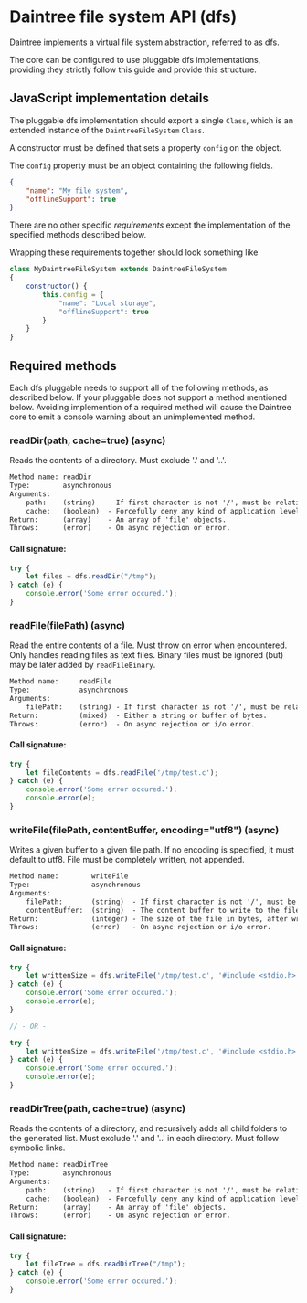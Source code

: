 # Daintree file system API (dfs)

Daintree implements a virtual file system abstraction, referred to as dfs.

The core can be configured to use pluggable dfs implementations, providing they
strictly follow this guide and provide this structure.

## JavaScript implementation details

The pluggable dfs implementation should export a single `Class`, which is an
extended instance of the `DaintreeFileSystem` `Class`.

A constructor must be defined that sets a property `config` on the object.

The `config` property must be an object containing the following fields.

```json
{
	"name": "My file system",
	"offlineSupport": true
}

```

There are no other specific _requirements_ except the implementation of the
specified methods described below.

Wrapping these requirements together should look something like


```javascript
class MyDaintreeFileSystem extends DaintreeFileSystem
{
	constructor() {
		this.config = {
			"name": "Local storage",
			"offlineSupport": true
		}
	}
}
```

## Required methods

Each dfs pluggable needs to support all of the following methods, as described
below. If your pluggable does not support a method mentioned below. Avoiding
implemention of a required method will cause the Daintree core to emit a console
warning about an unimplemented method.

### readDir(path, cache=true) (async)

Reads the contents of a directory. Must exclude '.' and '..'.

```txt
Method name: readDir
Type:        asynchronous
Arguments:
	path:    (string)   - If first character is not '/', must be relative.
	cache:   (boolean)  - Forcefully deny any kind of application level caching on the returned results.
Return:      (array)    - An array of 'file' objects.
Throws:      (error)    - On async rejection or error.
```
#### Call signature:

```javascript
try {
	let files = dfs.readDir("/tmp");
} catch (e) {
	console.error('Some error occured.');
}
```

### readFile(filePath) (async)

Read the entire contents of a file. Must throw on error when encountered. 
Only handles reading files as text files. Binary files must be ignored (but)
may be later added by `readFileBinary`.

```txt
Method name:     readFile
Type:            asynchronous
Arguments:
	filePath:    (string) - If first character is not '/', must be relative.
Return:          (mixed)  - Either a string or buffer of bytes.
Throws:          (error)  - On async rejection or i/o error.
```
#### Call signature:

```javascript
try {
	let fileContents = dfs.readFile('/tmp/test.c');
} catch (e) {
	console.error('Some error occured.');
	console.error(e);
}
```

### writeFile(filePath, contentBuffer, encoding="utf8") (async)

Writes a given buffer to a given file path. If no encoding is specified, it 
must default to utf8. File must be completely written, not appended.

```txt
Method name:        writeFile
Type:               asynchronous
Arguments:
	filePath:       (string)  - If first character is not '/', must be relative.
	contentBuffer:  (string)  - The content buffer to write to the file.
Return:             (integer) - The size of the file in bytes, after writing.
Throws:             (error)   - On async rejection or i/o error.
```
#### Call signature:

```javascript
try {
	let writtenSize = dfs.writeFile('/tmp/test.c', '#include <stdio.h>');
} catch (e) {
	console.error('Some error occured.');
	console.error(e);
}

// - OR - 

try {
	let writtenSize = dfs.writeFile('/tmp/test.c', '#include <stdio.h>', 'ascii');
} catch (e) {
	console.error('Some error occured.');
	console.error(e);
}
```

### readDirTree(path, cache=true) (async)

Reads the contents of a directory, and recursively adds all child folders
to the generated list. Must exclude '.' and '..' in each directory. Must follow
symbolic links.

```txt
Method name: readDirTree
Type:        asynchronous
Arguments:
	path:    (string)   - If first character is not '/', must be relative.
	cache:   (boolean)  - Forcefully deny any kind of application level caching on the returned results.
Return:      (array)    - An array of 'file' objects.
Throws:      (error)    - On async rejection or error.
```
#### Call signature:

```javascript
try {
	let fileTree = dfs.readDirTree("/tmp");
} catch (e) {
	console.error('Some error occured.');
}
```



